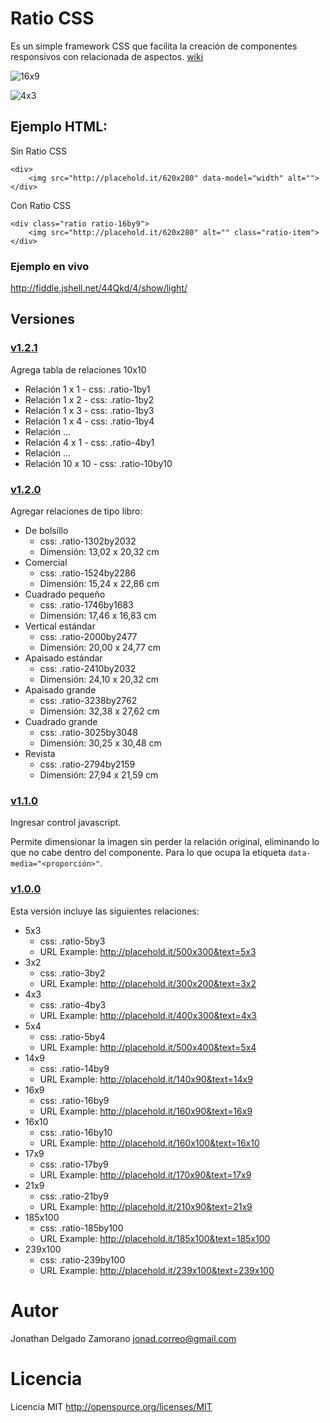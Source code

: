 Ratio CSS
=========

Es un simple framework CSS que facilita la creación de componentes responsivos con relacionada de aspectos. [wiki](http://es.wikipedia.org/wiki/Relaci%C3%B3n_de_aspecto)

![16x9](http://placehold.it/320x180&text=16x9)

![4x3](http://placehold.it/160x120&text=4x3)

Ejemplo HTML:
------------

Sin Ratio CSS

```
<div>
    <img src="http://placehold.it/620x280" data-model="width" alt="">
</div>
```

Con Ratio CSS

```
<div class="ratio ratio-16by9">
    <img src="http://placehold.it/620x280" alt="" class="ratio-item">
</div>
```
### Ejemplo en vivo

<http://fiddle.jshell.net/44Qkd/4/show/light/>

## Versiones

### [v1.2.1](https://github.com/alfa30/Ratio-CSS/tree/v1.2.1)

Agrega tabla de relaciones 10x10

- Relación 1  x 1  - css: .ratio-1by1
- Relación 1  x 2  - css: .ratio-1by2
- Relación 1  x 3  - css: .ratio-1by3
- Relación 1  x 4  - css: .ratio-1by4
- Relación ...
- Relación 4  x 1  - css: .ratio-4by1
- Relación ...
- Relación 10 x 10 - css: .ratio-10by10

### [v1.2.0](https://github.com/alfa30/Ratio-CSS/tree/v1.2.0)

Agregar relaciones de tipo libro: 

- De bolsillo
    - css: .ratio-1302by2032
    - Dimensión: 13,02 x 20,32 cm
- Comercial
    - css: .ratio-1524by2286
    - Dimensión: 15,24 x 22,86 cm
- Cuadrado pequeño
    - css: .ratio-1746by1683
    - Dimensión: 17,46 x 16,83 cm
- Vertical estándar
    - css: .ratio-2000by2477
    - Dimensión: 20,00 x 24,77 cm
- Apaisado estándar
    - css: .ratio-2410by2032
    - Dimensión: 24,10 x 20,32 cm
- Apaisado grande
    - css: .ratio-3238by2762
    - Dimensión: 32,38 x 27,62 cm
- Cuadrado grande
    - css: .ratio-3025by3048
    - Dimensión: 30,25 x 30,48 cm
- Revista
    - css: .ratio-2794by2159
    - Dimensión: 27,94 x 21,59 cm

### [v1.1.0](https://github.com/alfa30/Ratio-CSS/tree/v1.1.0)

Ingresar control javascript.

Permite dimensionar la imagen sin perder la relación original, eliminando lo que no cabe dentro del componente. Para lo que ocupa la etiqueta `data-media="<proporción>"`.

### [v1.0.0](https://github.com/alfa30/Ratio-CSS/tree/v1.0)

Esta versión incluye las siguientes relaciones:

- 5x3
    - css: .ratio-5by3
    - URL Example: <http://placehold.it/500x300&text=5x3>
- 3x2
    - css: .ratio-3by2
    - URL Example: <http://placehold.it/300x200&text=3x2>
- 4x3
    - css: .ratio-4by3
    - URL Example: <http://placehold.it/400x300&text=4x3>
- 5x4
    - css: .ratio-5by4
    - URL Example: <http://placehold.it/500x400&text=5x4>
- 14x9
    - css: .ratio-14by9
    - URL Example: <http://placehold.it/140x90&text=14x9>
- 16x9
    - css: .ratio-16by9
    - URL Example: <http://placehold.it/160x90&text=16x9>
- 16x10
    - css: .ratio-16by10
    - URL Example: <http://placehold.it/160x100&text=16x10>
- 17x9
    - css: .ratio-17by9
    - URL Example: <http://placehold.it/170x90&text=17x9>
- 21x9
    - css: .ratio-21by9
    - URL Example: <http://placehold.it/210x90&text=21x9>
- 185x100
    - css: .ratio-185by100
    - URL Example: <http://placehold.it/185x100&text=185x100>
- 239x100
    - css: .ratio-239by100
    - URL Example: <http://placehold.it/239x100&text=239x100>


# Autor

Jonathan Delgado Zamorano <jonad.correo@gmail.com>

# Licencia

Licencia MIT <http://opensource.org/licenses/MIT>
